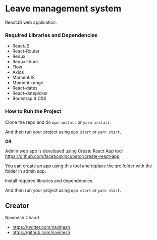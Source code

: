 # Leave management system

ReactJS web application.

### Required Libraries and Dependencies

* ReactJS
* React-Router
* Redux
* Redux-thunk
* Flow
* Axios
* MomentJS
* Moment-range
* React-dates
* React-datepicker
* Bootstrap 4 CSS

### How to Run the Project

Clone the repo and do ```npm install``` or ```yarn install```.

And then run your project using ```npm start``` or ```yarn start```.

**OR**

Admin web app is developed using Create React App tool https://github.com/facebookincubator/create-react-app

You can create an app using this tool and replace the src folder with the folder in admin app.

Install required libraries and dependencies.

And then run your project using ```npm start``` or ```yarn start```.

## Creator

Navinesh Chand
* https://twitter.com/navinesh
* https://github.com/navinesh
